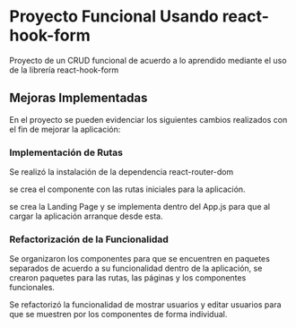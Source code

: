 # Proyecto Funcional Usando react-hook-form 

Proyecto de un CRUD funcional de acuerdo a lo aprendido mediante el uso de la librería react-hook-form 

## Mejoras Implementadas

En el proyecto se pueden evidenciar los siguientes cambios realizados con el fin de mejorar la aplicación:

### Implementación de Rutas

Se realizó la instalación de la dependencia react-router-dom

se crea el componente con las rutas iniciales para la aplicación.

se crea la Landing Page y se implementa dentro del App.js para que al cargar la aplicación arranque desde esta.

### Refactorización de la Funcionalidad

Se organizaron los componentes para que se encuentren en paquetes separados de acuerdo a su funcionalidad dentro de la aplicación, se crearon paquetes para las rutas, las páginas y los componentes funcionales.

Se refactorizó la funcionalidad de mostrar usuarios y editar usuarios para que se muestren por los componentes de forma individual.

